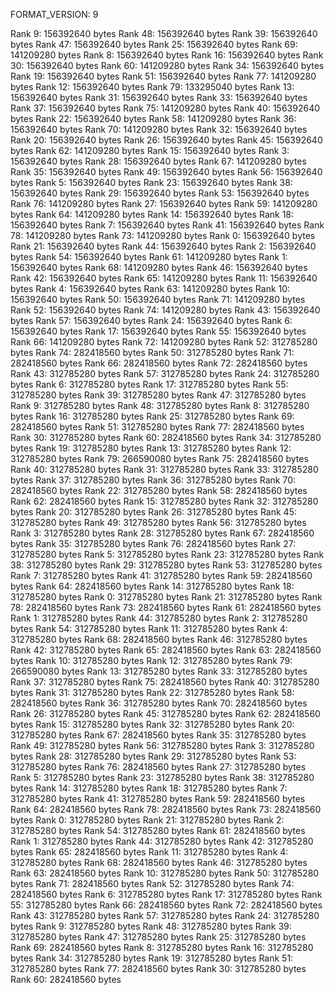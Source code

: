 FORMAT_VERSION: 9

Rank 9: 156392640 bytes
Rank 48: 156392640 bytes
Rank 39: 156392640 bytes
Rank 47: 156392640 bytes
Rank 25: 156392640 bytes
Rank 69: 141209280 bytes
Rank 8: 156392640 bytes
Rank 16: 156392640 bytes
Rank 30: 156392640 bytes
Rank 60: 141209280 bytes
Rank 34: 156392640 bytes
Rank 19: 156392640 bytes
Rank 51: 156392640 bytes
Rank 77: 141209280 bytes
Rank 12: 156392640 bytes
Rank 79: 133295040 bytes
Rank 13: 156392640 bytes
Rank 31: 156392640 bytes
Rank 33: 156392640 bytes
Rank 37: 156392640 bytes
Rank 75: 141209280 bytes
Rank 40: 156392640 bytes
Rank 22: 156392640 bytes
Rank 58: 141209280 bytes
Rank 36: 156392640 bytes
Rank 70: 141209280 bytes
Rank 32: 156392640 bytes
Rank 20: 156392640 bytes
Rank 26: 156392640 bytes
Rank 45: 156392640 bytes
Rank 62: 141209280 bytes
Rank 15: 156392640 bytes
Rank 3: 156392640 bytes
Rank 28: 156392640 bytes
Rank 67: 141209280 bytes
Rank 35: 156392640 bytes
Rank 49: 156392640 bytes
Rank 56: 156392640 bytes
Rank 5: 156392640 bytes
Rank 23: 156392640 bytes
Rank 38: 156392640 bytes
Rank 29: 156392640 bytes
Rank 53: 156392640 bytes
Rank 76: 141209280 bytes
Rank 27: 156392640 bytes
Rank 59: 141209280 bytes
Rank 64: 141209280 bytes
Rank 14: 156392640 bytes
Rank 18: 156392640 bytes
Rank 7: 156392640 bytes
Rank 41: 156392640 bytes
Rank 78: 141209280 bytes
Rank 73: 141209280 bytes
Rank 0: 156392640 bytes
Rank 21: 156392640 bytes
Rank 44: 156392640 bytes
Rank 2: 156392640 bytes
Rank 54: 156392640 bytes
Rank 61: 141209280 bytes
Rank 1: 156392640 bytes
Rank 68: 141209280 bytes
Rank 46: 156392640 bytes
Rank 42: 156392640 bytes
Rank 65: 141209280 bytes
Rank 11: 156392640 bytes
Rank 4: 156392640 bytes
Rank 63: 141209280 bytes
Rank 10: 156392640 bytes
Rank 50: 156392640 bytes
Rank 71: 141209280 bytes
Rank 52: 156392640 bytes
Rank 74: 141209280 bytes
Rank 43: 156392640 bytes
Rank 57: 156392640 bytes
Rank 24: 156392640 bytes
Rank 6: 156392640 bytes
Rank 17: 156392640 bytes
Rank 55: 156392640 bytes
Rank 66: 141209280 bytes
Rank 72: 141209280 bytes
Rank 52: 312785280 bytes
Rank 74: 282418560 bytes
Rank 50: 312785280 bytes
Rank 71: 282418560 bytes
Rank 66: 282418560 bytes
Rank 72: 282418560 bytes
Rank 43: 312785280 bytes
Rank 57: 312785280 bytes
Rank 24: 312785280 bytes
Rank 6: 312785280 bytes
Rank 17: 312785280 bytes
Rank 55: 312785280 bytes
Rank 39: 312785280 bytes
Rank 47: 312785280 bytes
Rank 9: 312785280 bytes
Rank 48: 312785280 bytes
Rank 8: 312785280 bytes
Rank 16: 312785280 bytes
Rank 25: 312785280 bytes
Rank 69: 282418560 bytes
Rank 51: 312785280 bytes
Rank 77: 282418560 bytes
Rank 30: 312785280 bytes
Rank 60: 282418560 bytes
Rank 34: 312785280 bytes
Rank 19: 312785280 bytes
Rank 13: 312785280 bytes
Rank 12: 312785280 bytes
Rank 79: 266590080 bytes
Rank 75: 282418560 bytes
Rank 40: 312785280 bytes
Rank 31: 312785280 bytes
Rank 33: 312785280 bytes
Rank 37: 312785280 bytes
Rank 36: 312785280 bytes
Rank 70: 282418560 bytes
Rank 22: 312785280 bytes
Rank 58: 282418560 bytes
Rank 62: 282418560 bytes
Rank 15: 312785280 bytes
Rank 32: 312785280 bytes
Rank 20: 312785280 bytes
Rank 26: 312785280 bytes
Rank 45: 312785280 bytes
Rank 49: 312785280 bytes
Rank 56: 312785280 bytes
Rank 3: 312785280 bytes
Rank 28: 312785280 bytes
Rank 67: 282418560 bytes
Rank 35: 312785280 bytes
Rank 76: 282418560 bytes
Rank 27: 312785280 bytes
Rank 5: 312785280 bytes
Rank 23: 312785280 bytes
Rank 38: 312785280 bytes
Rank 29: 312785280 bytes
Rank 53: 312785280 bytes
Rank 7: 312785280 bytes
Rank 41: 312785280 bytes
Rank 59: 282418560 bytes
Rank 64: 282418560 bytes
Rank 14: 312785280 bytes
Rank 18: 312785280 bytes
Rank 0: 312785280 bytes
Rank 21: 312785280 bytes
Rank 78: 282418560 bytes
Rank 73: 282418560 bytes
Rank 61: 282418560 bytes
Rank 1: 312785280 bytes
Rank 44: 312785280 bytes
Rank 2: 312785280 bytes
Rank 54: 312785280 bytes
Rank 11: 312785280 bytes
Rank 4: 312785280 bytes
Rank 68: 282418560 bytes
Rank 46: 312785280 bytes
Rank 42: 312785280 bytes
Rank 65: 282418560 bytes
Rank 63: 282418560 bytes
Rank 10: 312785280 bytes
Rank 12: 312785280 bytes
Rank 79: 266590080 bytes
Rank 13: 312785280 bytes
Rank 33: 312785280 bytes
Rank 37: 312785280 bytes
Rank 75: 282418560 bytes
Rank 40: 312785280 bytes
Rank 31: 312785280 bytes
Rank 22: 312785280 bytes
Rank 58: 282418560 bytes
Rank 36: 312785280 bytes
Rank 70: 282418560 bytes
Rank 26: 312785280 bytes
Rank 45: 312785280 bytes
Rank 62: 282418560 bytes
Rank 15: 312785280 bytes
Rank 32: 312785280 bytes
Rank 20: 312785280 bytes
Rank 67: 282418560 bytes
Rank 35: 312785280 bytes
Rank 49: 312785280 bytes
Rank 56: 312785280 bytes
Rank 3: 312785280 bytes
Rank 28: 312785280 bytes
Rank 29: 312785280 bytes
Rank 53: 312785280 bytes
Rank 76: 282418560 bytes
Rank 27: 312785280 bytes
Rank 5: 312785280 bytes
Rank 23: 312785280 bytes
Rank 38: 312785280 bytes
Rank 14: 312785280 bytes
Rank 18: 312785280 bytes
Rank 7: 312785280 bytes
Rank 41: 312785280 bytes
Rank 59: 282418560 bytes
Rank 64: 282418560 bytes
Rank 78: 282418560 bytes
Rank 73: 282418560 bytes
Rank 0: 312785280 bytes
Rank 21: 312785280 bytes
Rank 2: 312785280 bytes
Rank 54: 312785280 bytes
Rank 61: 282418560 bytes
Rank 1: 312785280 bytes
Rank 44: 312785280 bytes
Rank 42: 312785280 bytes
Rank 65: 282418560 bytes
Rank 11: 312785280 bytes
Rank 4: 312785280 bytes
Rank 68: 282418560 bytes
Rank 46: 312785280 bytes
Rank 63: 282418560 bytes
Rank 10: 312785280 bytes
Rank 50: 312785280 bytes
Rank 71: 282418560 bytes
Rank 52: 312785280 bytes
Rank 74: 282418560 bytes
Rank 6: 312785280 bytes
Rank 17: 312785280 bytes
Rank 55: 312785280 bytes
Rank 66: 282418560 bytes
Rank 72: 282418560 bytes
Rank 43: 312785280 bytes
Rank 57: 312785280 bytes
Rank 24: 312785280 bytes
Rank 9: 312785280 bytes
Rank 48: 312785280 bytes
Rank 39: 312785280 bytes
Rank 47: 312785280 bytes
Rank 25: 312785280 bytes
Rank 69: 282418560 bytes
Rank 8: 312785280 bytes
Rank 16: 312785280 bytes
Rank 34: 312785280 bytes
Rank 19: 312785280 bytes
Rank 51: 312785280 bytes
Rank 77: 282418560 bytes
Rank 30: 312785280 bytes
Rank 60: 282418560 bytes
